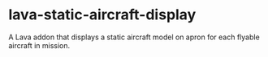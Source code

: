 # lava-static-aircraft-display
A Lava addon that displays a static aircraft model on apron for each flyable aircraft in mission.
